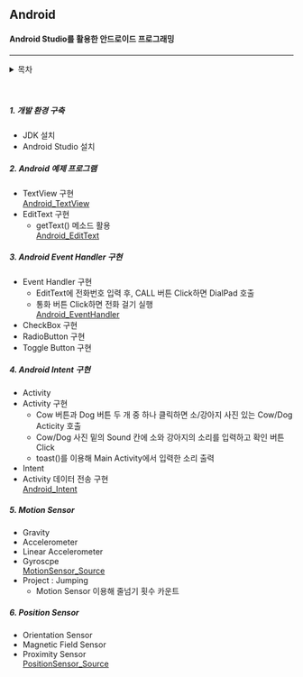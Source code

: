 ## Android
#### Android Studio를 활용한 안드로이드 프로그래밍

----------------


<details>
  <summary>목차</summary>
  <div markdown="1">
  
  <p> 
  1. 개발환경구축  
  2. Android 예제 프로그램  
  3. Android Event Handler 구현
  4. Android Intent 구현
  5. Motion Sensor
  6. Position Sensor
  
  
  
  
  </p>
  </div>
</details>
<br>
<br>

##### 1. 개발 환경 구축
* JDK 설치  
* Android Studio 설치

##### 2. Android 예제 프로그램
* TextView 구현  
[Android_TextView](https://github.com/SukSam2/Android/tree/main/Android_TextView)
* EditText 구현  
  * getText() 메소드 활용  
[Android_EditText](https://github.com/SukSam2/Android/tree/main/Android_EditText)

##### 3. Android Event Handler 구현
* Event Handler 구현  
  * EditText에 전화번호 입력 후, CALL 버튼 Click하면 DialPad 호출
  * 통화 버튼 Click하면 전화 걸기 실행  
[Android_EventHandler](https://github.com/SukSam2/Android/tree/main/Android_EventHandler)
* CheckBox 구현
* RadioButton 구현
* Toggle Button 구현

##### 4. Android Intent 구현
* Activity
* Activity 구현  
  * Cow 버튼과 Dog 버튼 두 개 중 하나 클릭하면 소/강아지 사진 있는 Cow/Dog Acticity 호출
  * Cow/Dog 사진 밑의 Sound 칸에 소와 강아지의 소리를 입력하고 확인 버튼 Click
  * toast()를 이용해 Main Activity에서 입력한 소리 출력
* Intent
* Activity 데이터 전송 구현  
[Android_Intent](https://github.com/SukSam2/Android/tree/main/Android_Intent)

##### 5. Motion Sensor
* Gravity
* Accelerometer
* Linear Accelerometer
* Gyroscpe  
[MotionSensor_Source](https://github.com/SukSam2/Android/tree/main/MontionSensor)
* Project : Jumping
  * Motion Sensor 이용해 줄넘기 횟수 카운트

##### 6. Position Sensor
* Orientation Sensor
* Magnetic Field Sensor
* Proximity Sensor  
[PositionSensor_Source](https://github.com/SukSam2/Android/tree/main/PositionSensor_Source)
